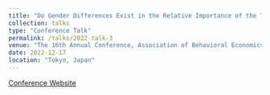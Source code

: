 ```yaml
---
title: "Do Gender Differences Exist in the Relative Importance of the Three Sense of Community Factors -A Statistical Test Based on a Questionnaire Survey of NPO Volunteers"
collection: talks
type: "Conference Talk"
permalink: /talks/2022-talk-3
venue: "The 16th Annual Conference, Association of Behavioral Economics and Finance, Meiji University"
date: 2022-12-17
location: "Tokyo, Japan"
---
```

<span style="font-size: 14px;">
    <a href="http://www.abef.jp/conf/2022/oral_session.html" target="_blank">Conference Website</a>
</span>
